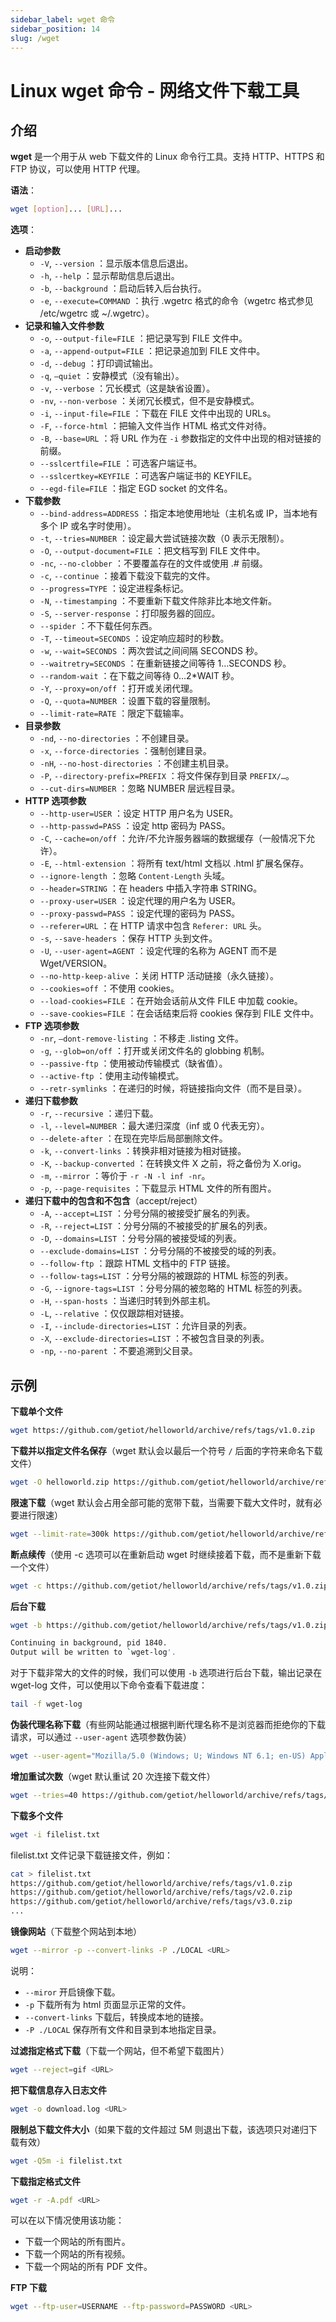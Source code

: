 ```yaml
---
sidebar_label: wget 命令
sidebar_position: 14
slug: /wget
---
```


# Linux wget 命令 - 网络文件下载工具



## 介绍

**wget** 是一个用于从 web 下载文件的 Linux 命令行工具。支持 HTTP、HTTPS 和 FTP 协议，可以使用 HTTP 代理。

**语法**：

```bash
wget [option]... [URL]...
```

**选项**：

- **启动参数**
  - `-V`, `--version` ：显示版本信息后退出。
  - `-h`, `--help` ：显示帮助信息后退出。
  - `-b`, `--background` ：启动后转入后台执行。
  - `-e`, `--execute=COMMAND` ：执行 .wgetrc 格式的命令（wgetrc 格式参见 /etc/wgetrc 或 ~/.wgetrc）。
- **记录和输入文件参数**
  - `-o`, `--output-file=FILE` ：把记录写到 FILE 文件中。
  - `-a`, `--append-output=FILE` ：把记录追加到 FILE 文件中。
  - `-d`, `--debug` ：打印调试输出。
  - `-q`, `–quiet` ：安静模式（没有输出）。
  - `-v`, `--verbose` ：冗长模式（这是缺省设置）。
  - `-nv`, `--non-verbose` ：关闭冗长模式，但不是安静模式。
  - `-i`, `--input-file=FILE` ：下载在 FILE 文件中出现的 URLs。
  - `-F`, `--force-html` ：把输入文件当作 HTML 格式文件对待。
  - `-B`, `--base=URL` ：将 URL 作为在 `-i` 参数指定的文件中出现的相对链接的前缀。
  - `--sslcertfile=FILE` ：可选客户端证书。
  - `--sslcertkey=KEYFILE` ：可选客户端证书的 KEYFILE。
  - `--egd-file=FILE` ：指定 EGD socket 的文件名。
- **下载参数**
  - `--bind-address=ADDRESS` ：指定本地使用地址（主机名或 IP，当本地有多个 IP 或名字时使用）。
  - `-t`, `--tries=NUMBER` ：设定最大尝试链接次数（0 表示无限制）。
  - `-O`, `--output-document=FILE` ：把文档写到 FILE 文件中。
  - `-nc`, `--no-clobber` ：不要覆盖存在的文件或使用 .# 前缀。
  - `-c`, `--continue` ：接着下载没下载完的文件。
  - `--progress=TYPE` ：设定进程条标记。
  - `-N`, `--timestamping` ：不要重新下载文件除非比本地文件新。
  - `-S`, `--server-response` ：打印服务器的回应。
  - `--spider` ：不下载任何东西。
  - `-T`, `--timeout=SECONDS` ：设定响应超时的秒数。
  - `-w`, `--wait=SECONDS` ：两次尝试之间间隔 SECONDS 秒。
  - `--waitretry=SECONDS` ：在重新链接之间等待 1…SECONDS 秒。
  - `--random-wait` ：在下载之间等待 0…2*WAIT 秒。
  - `-Y`, `--proxy=on/off` ：打开或关闭代理。
  - `-Q`, `--quota=NUMBER` ：设置下载的容量限制。
  - `--limit-rate=RATE` ：限定下载输率。
- **目录参数**
  - `-nd`, `--no-directories` ：不创建目录。
  - `-x`, `--force-directories` ：强制创建目录。
  - `-nH`, `--no-host-directories` ：不创建主机目录。
  - `-P`, `--directory-prefix=PREFIX` ：将文件保存到目录 `PREFIX/…`。
  - `--cut-dirs=NUMBER` ：忽略 NUMBER 层远程目录。
- **HTTP 选项参数**
  - `--http-user=USER` ：设定 HTTP 用户名为 USER。
  - `--http-passwd=PASS` ：设定 http 密码为 PASS。
  - `-C`, `--cache=on/off` ：允许/不允许服务器端的数据缓存（一般情况下允许）。
  - `-E`, `--html-extension` ：将所有 text/html 文档以 .html 扩展名保存。
  - `--ignore-length` ：忽略 `Content-Length` 头域。
  - `--header=STRING` ：在 headers 中插入字符串 STRING。
  - `--proxy-user=USER` ：设定代理的用户名为 USER。
  - `--proxy-passwd=PASS` ：设定代理的密码为 PASS。
  - `--referer=URL` ：在 HTTP 请求中包含 `Referer: URL` 头。
  - `-s`, `--save-headers` ：保存 HTTP 头到文件。
  - `-U`, `--user-agent=AGENT` ：设定代理的名称为 AGENT 而不是 Wget/VERSION。
  - `--no-http-keep-alive` ：关闭 HTTP 活动链接（永久链接）。
  - `--cookies=off` ：不使用 cookies。
  - `--load-cookies=FILE` ：在开始会话前从文件 FILE 中加载 cookie。
  - `--save-cookies=FILE` ：在会话结束后将 cookies 保存到 FILE 文件中。
- **FTP 选项参数**
  - `-nr`, `–dont-remove-listing` ：不移走 .listing 文件。
  - `-g`, `--glob=on/off` ：打开或关闭文件名的 globbing 机制。
  - `--passive-ftp` ：使用被动传输模式（缺省值）。
  - `--active-ftp` ：使用主动传输模式。
  - `--retr-symlinks` ：在递归的时候，将链接指向文件（而不是目录）。
- **递归下载参数**
  - `-r`, `--recursive` ：递归下载。
  - `-l`, `--level=NUMBER` ：最大递归深度（inf 或 0 代表无穷）。
  - `--delete-after` ：在现在完毕后局部删除文件。
  - `-k`, `--convert-links` ：转换非相对链接为相对链接。
  - `-K`, `--backup-converted` ：在转换文件 X 之前，将之备份为 X.orig。
  - `-m`, `--mirror` ：等价于 `-r -N -l inf -nr`。
  - `-p`, `--page-requisites` ：下载显示 HTML 文件的所有图片。
- **递归下载中的包含和不包含**（accept/reject）
  - `-A`, `--accept=LIST` ：分号分隔的被接受扩展名的列表。
  - `-R`, `--reject=LIST` ：分号分隔的不被接受的扩展名的列表。
  - `-D`, `--domains=LIST` ：分号分隔的被接受域的列表。
  - `--exclude-domains=LIST` ：分号分隔的不被接受的域的列表。
  - `--follow-ftp` ：跟踪 HTML 文档中的 FTP 链接。
  - `--follow-tags=LIST` ：分号分隔的被跟踪的 HTML 标签的列表。
  - `-G`, `--ignore-tags=LIST` ：分号分隔的被忽略的 HTML 标签的列表。
  - `-H`, `--span-hosts` ：当递归时转到外部主机。
  - `-L`, `--relative` ：仅仅跟踪相对链接。
  - `-I`, `--include-directories=LIST` ：允许目录的列表。
  - `-X`, `--exclude-directories=LIST` ：不被包含目录的列表。
  - `-np`, `--no-parent` ：不要追溯到父目录。



## 示例

**下载单个文件**

```bash
wget https://github.com/getiot/helloworld/archive/refs/tags/v1.0.zip
```

**下载并以指定文件名保存**（wget 默认会以最后一个符号 `/` 后面的字符来命名下载文件）

```bash
wget -O helloworld.zip https://github.com/getiot/helloworld/archive/refs/tags/v1.0.zip
```

**限速下载**（wget 默认会占用全部可能的宽带下载，当需要下载大文件时，就有必要进行限速）

```bash
wget --limit-rate=300k https://github.com/getiot/helloworld/archive/refs/tags/v1.0.zip
```

**断点续传**（使用 -c 选项可以在重新启动 wget 时继续接着下载，而不是重新下载一个文件）

```bash
wget -c https://github.com/getiot/helloworld/archive/refs/tags/v1.0.zip
```

**后台下载**

```bash
wget -b https://github.com/getiot/helloworld/archive/refs/tags/v1.0.zip

Continuing in background, pid 1840.
Output will be written to `wget-log'.
```

对于下载非常大的文件的时候，我们可以使用 `-b` 选项进行后台下载，输出记录在 wget-log 文件，可以使用以下命令查看下载进度：

```bash
tail -f wget-log
```

**伪装代理名称下载**（有些网站能通过根据判断代理名称不是浏览器而拒绝你的下载请求，可以通过 `--user-agent` 选项参数伪装）

```bash
wget --user-agent="Mozilla/5.0 (Windows; U; Windows NT 6.1; en-US) AppleWebKit/534.16 (KHTML, like Gecko) Chrome/10.0.648.204 Safari/534.16" https://github.com/getiot/helloworld/archive/refs/tags/v1.0.zip
```

**增加重试次数**（wget 默认重试 20 次连接下载文件）

```bash
wget --tries=40 https://github.com/getiot/helloworld/archive/refs/tags/v1.0.zip
```

**下载多个文件**

```bash
wget -i filelist.txt
```

filelist.txt 文件记录下载链接文件，例如：

```bash
cat > filelist.txt
https://github.com/getiot/helloworld/archive/refs/tags/v1.0.zip
https://github.com/getiot/helloworld/archive/refs/tags/v2.0.zip
https://github.com/getiot/helloworld/archive/refs/tags/v3.0.zip
...
```

**镜像网站**（下载整个网站到本地）

```bash
wget --mirror -p --convert-links -P ./LOCAL <URL>
```

说明：

- `--miror` 开启镜像下载。
- `-p` 下载所有为 html 页面显示正常的文件。
- `--convert-links` 下载后，转换成本地的链接。
- `-P ./LOCAL` 保存所有文件和目录到本地指定目录。

**过滤指定格式下载**（下载一个网站，但不希望下载图片）

```bash
wget --reject=gif <URL>
```

**把下载信息存入日志文件**

```bash
wget -o download.log <URL>
```

**限制总下载文件大小**（如果下载的文件超过 5M 则退出下载，该选项只对递归下载有效）

```bash
wget -Q5m -i filelist.txt
```

**下载指定格式文件**

```bash
wget -r -A.pdf <URL>
```

可以在以下情况使用该功能：

- 下载一个网站的所有图片。
- 下载一个网站的所有视频。
- 下载一个网站的所有 PDF 文件。

**FTP 下载**

```bash
wget --ftp-user=USERNAME --ftp-password=PASSWORD <URL>
```

